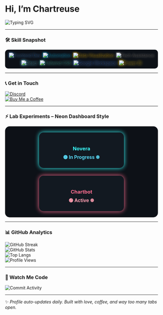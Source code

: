 # Hi, I’m Chartreuse

![Typing SVG](https://readme-typing-svg.demolab.com?font=Fira+Code&pause=1000&color=64FFDA&width=500&lines=I+deliver+results.;Minimalist.+Efficient.+To+the+point.)

---

### 🛠 Skill Snapshot
<div style="background:#0d1117; padding:10px; border-radius:10px; display:flex; flex-wrap:wrap; gap:8px; justify-content:center;">

  <img src="https://img.shields.io/badge/Frontend_Dev-3178C6?style=flat&logo=javascript&logoColor=white" alt="Frontend Dev" style="filter: drop-shadow(0 0 3px #3178C6);" />
  <img src="https://img.shields.io/badge/Automation-00BFFF?style=flat&logo=zapier&logoColor=white" alt="Automation" style="filter: drop-shadow(0 0 3px #00BFFF);" />
  <img src="https://img.shields.io/badge/Data_Visualization-FBBD00?style=flat&logo=powerbi&logoColor=white" alt="Data Visualization" style="filter: drop-shadow(0 0 3px #FBBD00);" />
  <img src="https://img.shields.io/badge/Tech_Assistance-333333?style=flat&logo=helpdesk&logoColor=white" alt="Tech Assistance" style="filter: drop-shadow(0 0 3px #888);" />

  <img src="https://img.shields.io/badge/React-20232A?style=flat&logo=react&logoColor=61DAFB" alt="React" style="filter: drop-shadow(0 0 4px #61DAFB);" />
  <img src="https://img.shields.io/badge/Tailwind_CSS-38B2AC?style=flat&logo=tailwindcss&logoColor=white" alt="Tailwind CSS" style="filter: drop-shadow(0 0 3px #38B2AC);" />
  <img src="https://img.shields.io/badge/Google_Workspace-4285F4?style=flat&logo=google&logoColor=white" alt="Google Workspace" style="filter: drop-shadow(0 0 4px #4285F4);" />
  <img src="https://img.shields.io/badge/Power_BI-F2C811?style=flat&logo=powerbi&logoColor=white" alt="Power BI" style="filter: drop-shadow(0 0 4px #F2C811);" />

</div>

---

### 📞 Get in Touch
[![Discord](https://img.shields.io/badge/Discord-chart.reuse-7289DA?style=flat&logo=discord&logoColor=white)](https://discordapp.com/users/YOUR_DISCORD_ID)  
[![Buy Me a Coffee](https://img.shields.io/badge/Buy_Me_a_Coffee-FFDD00?style=flat&logo=paypal&logoColor=black)](https://paypal.me/chartreusee)

---

### ⚡ Lab Experiments – Neon Dashboard Style

<div style="background:#0d1117; padding:20px; border-radius:15px; display:flex; gap:25px; justify-content:center; flex-wrap:wrap;">

  <div style="background:#121921; padding:20px 30px; border-radius:15px; box-shadow: 0 0 15px #3affff; animation: pulseGlow 2.5s infinite; cursor:default; width:220px; text-align:center;" title="Modular Voice-Activated Assistant Interface">
    <h3 style="color:#3affff; margin-bottom:8px;">Novera</h3>
    <p style="color:#58d7f3; font-weight:bold; font-size:1.1em; margin:0;">🟡 In Progress <span style="animation: blink 1.5s infinite;">●</span></p>
  </div>

  <div style="background:#121921; padding:20px 30px; border-radius:15px; box-shadow: 0 0 15px #ff6f91; animation: pulseGlowPink 2.5s infinite; cursor:default; width:220px; text-align:center;" title="Conversational automation for smarter workflows">
    <h3 style="color:#ff6f91; margin-bottom:8px;">Chartbot</h3>
    <p style="color:#ff9eb0; font-weight:bold; font-size:1.1em; margin:0;">🟢 Active <span style="animation: blink 1.5s infinite;">●</span></p>
  </div>

</div>

<style>
@keyframes pulseGlow {
  0%, 100% { box-shadow: 0 0 15px #3affff; }
  50% { box-shadow: 0 0 30px #3affff; }
}
@keyframes pulseGlowPink {
  0%, 100% { box-shadow: 0 0 15px #ff6f91; }
  50% { box-shadow: 0 0 30px #ff6f91; }
}
@keyframes blink {
  0%, 50%, 100% { opacity: 1; }
  25%, 75% { opacity: 0; }
}
</style>

---

### 📊 GitHub Analytics
![GitHub Streak](https://streak-stats.demolab.com/?user=JadDavidIsReal&theme=tokyonight)  
![GitHub Stats](https://github-readme-stats.vercel.app/api?username=JadDavidIsReal&show_icons=true&theme=tokyonight)  
![Top Langs](https://github-readme-stats.vercel.app/api/top-langs/?username=JadDavidIsReal&layout=compact&theme=tokyonight)  
![Profile Views](https://komarev.com/ghpvc/?username=JadDavidIsReal&color=blue)

---

### 🐍 Watch Me Code
![Commit Activity](https://github-readme-activity-graph.cyclic.app/graph?username=JadDavidIsReal&theme=github)

---

✨ *Profile auto-updates daily. Built with love, coffee, and way too many tabs open.*
